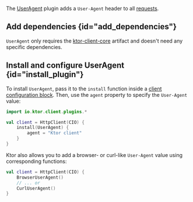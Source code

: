 [//]: # (title: User agent)

The [UserAgent](https://api.ktor.io/ktor-client/ktor-client-core/io.ktor.client.plugins/-user-agent/index.html) plugin adds a `User-Agent` header to all [requests](request.md).

## Add dependencies {id="add_dependencies"}

`UserAgent` only requires the [ktor-client-core](client-dependencies.md) artifact and doesn't need any specific dependencies.



## Install and configure UserAgent {id="install_plugin"}

To install `UserAgent`, pass it to the `install` function inside a [client configuration block](create-client.md#configure-client). Then, use the `agent` property to specify the `User-Agent` value:

```kotlin
import io.ktor.client.plugins.*

val client = HttpClient(CIO) {
    install(UserAgent) {
        agent = "Ktor client"
    }
}
```

Ktor also allows you to add a browser- or curl-like `User-Agent` value using corresponding functions:

```kotlin
val client = HttpClient(CIO) {
    BrowserUserAgent()
    // ... or
    CurlUserAgent()
}

```
